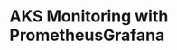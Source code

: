 # AKS Monitoring with PrometheusGrafana                                                                                                                                                                                                                                                                                                                                                                                                                                                                                                          
